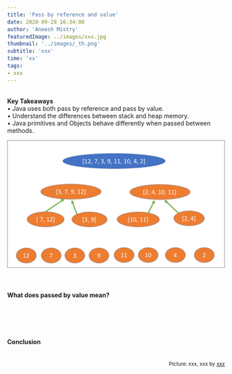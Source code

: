 ```yaml
---
title: 'Pass by reference and value'
date: 2020-09-28 16:34:00
author: 'Aneesh Mistry'
featuredImage: ../images/xxx.jpg
thumbnail: '../images/_th.png'
subtitle: 'xxx'
time: 'xx'
tags:
- xxx
---
```

<br>
<strong>Key Takeaways</strong><br>
&#8226; Java uses both pass by reference and pass by value.<br>
&#8226; Understand the differences between stack and heap memory.<br>
&#8226; Java primitives and Objects behave differently when passed between methods.<br>

![Merge sort step 2](../../src/images/011MergeSort2.png)


<br>
<h4>What does passed by value mean?</h4>
<p>


</p>
<br>
<h4></h4>
<p>


</p>

<br>
<h4>Conclusion</h4>
<p>


</p>

<br>
<small style="float: right;" >Picture: xxx, xxx by <a target="_blank" href="http">xxx</small></a><br>